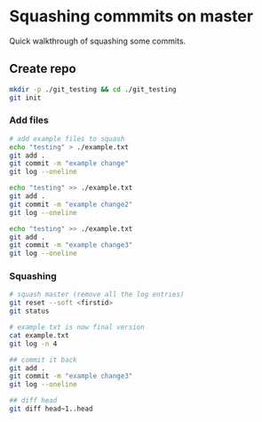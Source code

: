 # Squashing commmits on master
Quick walkthrough of squashing some commits.
## Create repo
```sh
mkdir -p ./git_testing && cd ./git_testing
git init
```

### Add files 
```sh
# add example files to squash
echo "testing" > ./example.txt
git add .
git commit -m "example change"
git log --oneline

echo "testing" >> ./example.txt
git add .
git commit -m "example change2"
git log --oneline

echo "testing" >> ./example.txt
git add .
git commit -m "example change3"
git log --oneline
```

### Squashing
```sh
# squash master (remove all the log entries)
git reset --soft <firstid>
git status

# example txt is now final version 
cat example.txt
git log -n 4

## commit it back
git add .
git commit -m "example change3"
git log --oneline

## diff head 
git diff head~1..head
```

